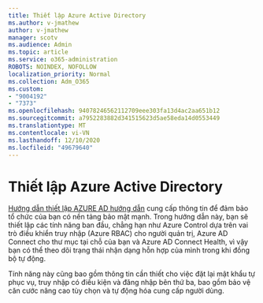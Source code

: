 ```yaml
---
title: Thiết lập Azure Active Directory
ms.author: v-jmathew
author: v-jmathew
manager: scotv
ms.audience: Admin
ms.topic: article
ms.service: o365-administration
ROBOTS: NOINDEX, NOFOLLOW
localization_priority: Normal
ms.collection: Adm_O365
ms.custom:
- "9004192"
- "7373"
ms.openlocfilehash: 94078246562112709eee303fa13d4ac2aa651b12
ms.sourcegitcommit: a7952283882d341515623d5ae58eda14d0553449
ms.translationtype: MT
ms.contentlocale: vi-VN
ms.lasthandoff: 12/10/2020
ms.locfileid: "49679640"
---
```

# <a name="set-up-azure-active-directory"></a>Thiết lập Azure Active Directory

[Hướng dẫn thiết lập AZURE AD hướng dẫn](https://go.microsoft.com/fwlink/?linkid=2134390) cung cấp thông tin để đảm bảo tổ chức của bạn có nền tảng bảo mật mạnh. Trong hướng dẫn này, bạn sẽ thiết lập các tính năng ban đầu, chẳng hạn như Azure Control dựa trên vai trò điều khiển truy nhập (Azure RBAC) cho người quản trị, Azure AD Connect cho thư mục tại chỗ của bạn và Azure AD Connect Health, vì vậy bạn có thể theo dõi trạng thái nhận dạng hỗn hợp của mình trong khi đồng bộ tự động.

Tính năng này cũng bao gồm thông tin cần thiết cho việc đặt lại mật khẩu tự phục vụ, truy nhập có điều kiện và đăng nhập bên thứ ba, bao gồm bảo vệ căn cước nâng cao tùy chọn và tự động hóa cung cấp người dùng.
